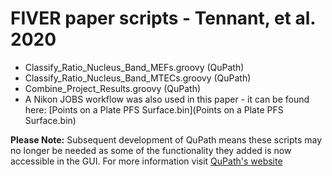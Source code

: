 # FIVER paper scripts - Tennant, et al. 2020
  * Classify_Ratio_Nucleus_Band_MEFs.groovy (QuPath)
  * Classify_Ratio_Nucleus_Band_MTECs.groovy (QuPath)
  * Combine_Project_Results.groovy (QuPath)
  * A Nikon JOBS workflow was also used in this paper - it can be found here: [Points on a Plate PFS Surface.bin](Points on a Plate PFS Surface.bin)
  
  **Please Note:** Subsequent development of QuPath means these scripts may no longer be needed as some of the functionality they added is now accessible in the GUI. For more information visit [QuPath's website](qupath.github.io)

